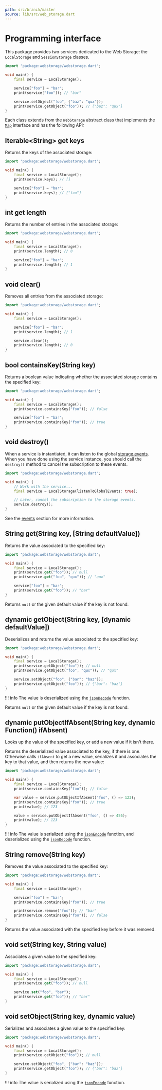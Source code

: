 ```yaml
---
path: src/branch/master
source: lib/src/web_storage.dart
---
```


# Programming interface
This package provides two services dedicated to the Web Storage: the `LocalStorage` and `SessionStorage` classes.

``` dart
import "package:webstorage/webstorage.dart";

void main() {
	final service = LocalStorage();

	service["foo"] = "bar";
	print(service["foo"]); // "bar"

	service.setObject("foo", {"baz": "qux"});
	print(service.getObject("foo")); // {"baz": "qux"}
}
```

Each class extends from the `WebStorage` abstract class that implements the [`Map`](https://api.dart.dev/stable/dart-core/Map-class.html) interface and has the following API:

## Iterable&lt;String&gt; get **keys**
Returns the keys of the associated storage:

``` dart
import "package:webstorage/webstorage.dart";

void main() {
	final service = LocalStorage();
	print(service.keys); // []

	service["foo"] = "bar";
	print(service.keys); // ["foo"]
}
```

## int get **length**
Returns the number of entries in the associated storage:

``` dart
import "package:webstorage/webstorage.dart";

void main() {
	final service = LocalStorage();
	print(service.length); // 0

	service["foo"] = "bar";
	print(service.length); // 1
}
```

## void **clear**()
Removes all entries from the associated storage:

``` dart
import "package:webstorage/webstorage.dart";

void main() {
	final service = LocalStorage();

	service["foo"] = "bar";
	print(service.length); // 1

	service.clear();
	print(service.length); // 0
}
```

## bool **containsKey**(String key)
Returns a boolean value indicating whether the associated storage contains the specified key:

``` dart
import "package:webstorage/webstorage.dart";

void main() {
	final service = LocalStorage();
	print(service.containsKey("foo")); // false

	service["foo"] = "bar";
	print(service.containsKey("foo")); // true
}
```

## void **destroy**()
When a service is instantiated, it can listen to the global [storage events](https://developer.mozilla.org/en-US/docs/Web/API/Window/storage_event).
When you have done using the service instance, you should call the `destroy()` method to cancel the subscription to these events.

``` dart
import "package:webstorage/webstorage.dart";

void main() {
	// Work with the service...
	final service = LocalStorage(listenToGlobalEvents: true);

	// Later, cancel the subscription to the storage events.
	service.destroy();
}
```

See the [events](events.md) section for more information.

## String **get**(String key, [String defaultValue])
Returns the value associated to the specified key:

``` dart
import "package:webstorage/webstorage.dart";

void main() {
	final service = LocalStorage();
	print(service.get("foo")); // null
	print(service.get("foo", "qux")); // "qux"

	service["foo"] = "bar";
	print(service.get("foo")); // "bar"
}
```

Returns `null` or the given default value if the key is not found.

## dynamic **getObject**(String key, [dynamic defaultValue])
Deserializes and returns the value associated to the specified key:

``` dart
import "package:webstorage/webstorage.dart";

void main() {
	final service = LocalStorage();
	print(service.getObject("foo")); // null
	print(service.getObject("foo", "qux")); // "qux"

	service.setObject("foo", {"bar": "baz"});
	print(service.getObject("foo")); // {"bar": "baz"}
}
```

!!! info
	The value is deserialized using the [`jsonDecode`](https://api.dart.dev/stable/dart-convert/jsonDecode.html) function.

Returns `null` or the given default value if the key is not found.

## dynamic **putObjectIfAbsent**(String key, dynamic Function() ifAbsent)
Looks up the value of the specified key, or add a new value if it isn't there.

Returns the deserialized value associated to the key, if there is one.
Otherwise calls `ifAbsent` to get a new value, serializes it and associates the key to that value, and then returns the new value:

``` dart
import "package:webstorage/webstorage.dart";

void main() {
	final service = LocalStorage();
	print(service.containsKey("foo")); // false

	var value = service.putObjectIfAbsent("foo", () => 123);
	print(service.containsKey("foo")); // true
	print(value); // 123

	value = service.putObjectIfAbsent("foo", () => 456);
	print(value); // 123
}
```

!!! info
	The value is serialized using the [`jsonEncode`](https://api.dart.dev/stable/dart-convert/jsonEncode.html) function,
	and deserialized using the [`jsonDecode`](https://api.dart.dev/stable/dart-convert/jsonDecode.html) function.

## String **remove**(String key)
Removes the value associated to the specified key:

``` dart
import "package:webstorage/webstorage.dart";

void main() {
	final service = LocalStorage();

	service["foo"] = "bar";
	print(service.containsKey("foo")); // true

	print(service.remove("foo")); // "bar"
	print(service.containsKey("foo")); // false
}
```

Returns the value associated with the specified key before it was removed.

## void **set**(String key, String value)
Associates a given value to the specified key:

``` dart
import "package:webstorage/webstorage.dart";

void main() {
	final service = LocalStorage();
	print(service.get("foo")); // null

	service.set("foo", "bar");
	print(service.get("foo")); // "bar"
}
```

## void **setObject**(String key, dynamic value)
Serializes and associates a given value to the specified key:

``` dart
import "package:webstorage/webstorage.dart";

void main() {
	final service = LocalStorage();
	print(service.getObject("foo")); // null

	service.setObject("foo", {"bar": "baz"});
	print(service.getObject("foo")); // {"bar": "baz"}
}
```

!!! info
	The value is serialized using the [`jsonEncode`](https://api.dart.dev/stable/dart-convert/jsonEncode.html) function.
